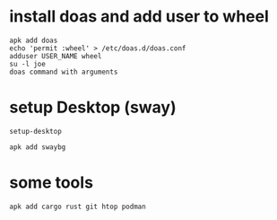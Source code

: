 
# install doas and add user to wheel
```
apk add doas 
echo 'permit :wheel' > /etc/doas.d/doas.conf 
adduser USER_NAME wheel 
su -l joe 
doas command with arguments
```

# setup Desktop (sway)
```
setup-desktop
```
```
apk add swaybg
```


# some tools
```
apk add cargo rust git htop podman
```


